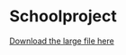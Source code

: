 # Schoolproject

[Download the large file here](https://drive.google.com/file/d/1ZBHo7HJzSTLAcEGBq7LePKV5shE1clIi/view?usp=share_link)
